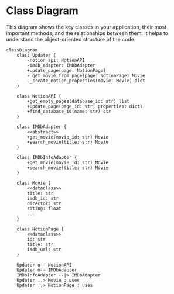 # Class Diagram

This diagram shows the key classes in your application, their most important methods, and the relationships between them. It helps to understand the object-oriented structure of the code.

```mermaid
classDiagram
    class Updater {
        -notion_api: NotionAPI
        -imdb_adapter: IMDbAdapter
        +update_page(page: NotionPage)
        -_get_movie_from_page(page: NotionPage) Movie
        -_create_notion_properties(movie: Movie) dict
    }

    class NotionAPI {
        +get_empty_pages(database_id: str) list
        +update_page(page_id: str, properties: dict)
        +find_database_id(name: str) str
    }

    class IMDbAdapter {
        <<abstract>>
        +get_movie(movie_id: str) Movie
        +search_movie(title: str) Movie
    }

    class IMDbInfoAdapter {
        +get_movie(movie_id: str) Movie
        +search_movie(title: str) Movie
    }

    class Movie {
        <<dataclass>>
        title: str
        imdb_id: str
        director: str
        rating: float
        ...
    }

    class NotionPage {
        <<dataclass>>
        id: str
        title: str
        imdb_url: str
    }

    Updater o-- NotionAPI
    Updater o-- IMDbAdapter
    IMDbInfoAdapter --|> IMDbAdapter
    Updater ..> Movie : uses
    Updater ..> NotionPage : uses

```
